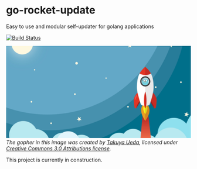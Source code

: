 # go-rocket-update
Easy to use and modular self-updater for golang applications

[![Build Status](https://travis-ci.org/mouuff/go-rocket-update.svg?branch=master)](https://travis-ci.org/mouuff/go-rocket-update)

![Go rocket image](docs/social.png)
*The gopher in this image was created by [Takuya Ueda][tu], licensed under [Creative Commons 3.0 Attributions license][cc3-by].*

This project is currently in construction.

[tu]: https://twitter.com/tenntenn
[cc3-by]: https://creativecommons.org/licenses/by/3.0/
